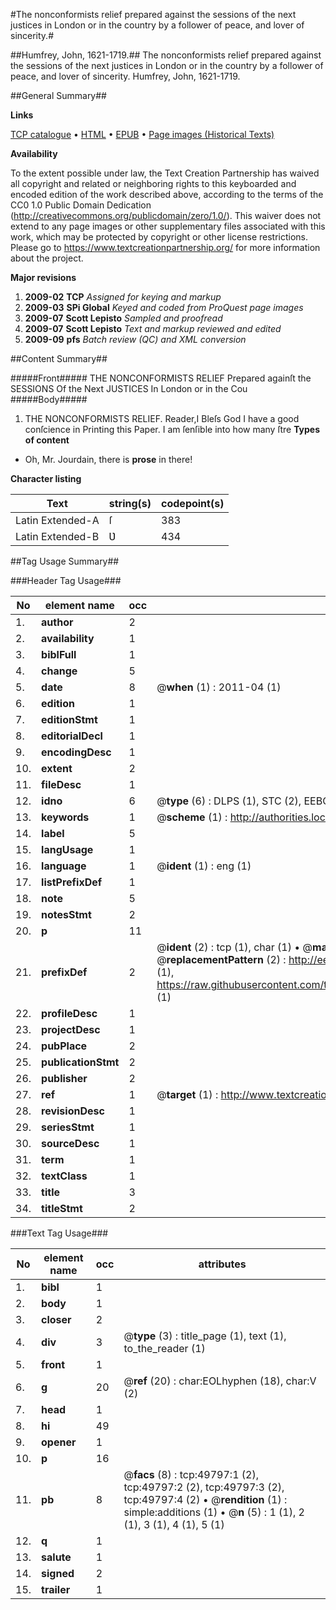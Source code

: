 #The nonconformists relief prepared against the sessions of the next justices in London or in the country by a follower of peace, and lover of sincerity.#

##Humfrey, John, 1621-1719.##
The nonconformists relief prepared against the sessions of the next justices in London or in the country by a follower of peace, and lover of sincerity.
Humfrey, John, 1621-1719.

##General Summary##

**Links**

[TCP catalogue](http://www.ota.ox.ac.uk/tcp/)  • 
[HTML](http://tei.it.ox.ac.uk/tcp/Texts-HTML/free/A45/A45144.html)  • 
[EPUB](http://tei.it.ox.ac.uk/tcp/Texts-EPUB/free/A45/A45144.epub) • 
[Page images (Historical Texts)](https://historicaltexts.jisc.ac.uk/eebo-11843269e)

**Availability**

To the extent possible under law, the Text Creation Partnership has waived all copyright and related or neighboring rights to this keyboarded and encoded edition of the work described above, according to the terms of the CC0 1.0 Public Domain Dedication (http://creativecommons.org/publicdomain/zero/1.0/). This waiver does not extend to any page images or other supplementary files associated with this work, which may be protected by copyright or other license restrictions. Please go to https://www.textcreationpartnership.org/ for more information about the project.

**Major revisions**

1. __2009-02__ __TCP__ *Assigned for keying and markup*
1. __2009-03__ __SPi Global__ *Keyed and coded from ProQuest page images*
1. __2009-07__ __Scott Lepisto__ *Sampled and proofread*
1. __2009-07__ __Scott Lepisto__ *Text and markup reviewed and edited*
1. __2009-09__ __pfs__ *Batch review (QC) and XML conversion*

##Content Summary##

#####Front#####
THE NONCONFORMISTS RELIEF Prepared againſt the SESSIONS Of the Next JUSTICES In London or in the Cou
#####Body#####

1. THE NONCONFORMISTS RELIEF.
Reader,I Bleſs God I have a good conſcience in Printing this Paper. I am ſenſible into how many ſtre
**Types of content**

  * Oh, Mr. Jourdain, there is **prose** in there!

**Character listing**


|Text|string(s)|codepoint(s)|
|---|---|---|
|Latin Extended-A|ſ|383|
|Latin Extended-B|Ʋ|434|

##Tag Usage Summary##

###Header Tag Usage###

|No|element name|occ|attributes|
|---|---|---|---|
|1.|__author__|2||
|2.|__availability__|1||
|3.|__biblFull__|1||
|4.|__change__|5||
|5.|__date__|8| @__when__ (1) : 2011-04 (1)|
|6.|__edition__|1||
|7.|__editionStmt__|1||
|8.|__editorialDecl__|1||
|9.|__encodingDesc__|1||
|10.|__extent__|2||
|11.|__fileDesc__|1||
|12.|__idno__|6| @__type__ (6) : DLPS (1), STC (2), EEBO-CITATION (1), OCLC (1), VID (1)|
|13.|__keywords__|1| @__scheme__ (1) : http://authorities.loc.gov/ (1)|
|14.|__label__|5||
|15.|__langUsage__|1||
|16.|__language__|1| @__ident__ (1) : eng (1)|
|17.|__listPrefixDef__|1||
|18.|__note__|5||
|19.|__notesStmt__|2||
|20.|__p__|11||
|21.|__prefixDef__|2| @__ident__ (2) : tcp (1), char (1)  •  @__matchPattern__ (2) : ([0-9\-]+):([0-9IVX]+) (1), (.+) (1)  •  @__replacementPattern__ (2) : http://eebo.chadwyck.com/downloadtiff?vid=$1&page=$2 (1), https://raw.githubusercontent.com/textcreationpartnership/Texts/master/tcpchars.xml#$1 (1)|
|22.|__profileDesc__|1||
|23.|__projectDesc__|1||
|24.|__pubPlace__|2||
|25.|__publicationStmt__|2||
|26.|__publisher__|2||
|27.|__ref__|1| @__target__ (1) : http://www.textcreationpartnership.org/docs/. (1)|
|28.|__revisionDesc__|1||
|29.|__seriesStmt__|1||
|30.|__sourceDesc__|1||
|31.|__term__|1||
|32.|__textClass__|1||
|33.|__title__|3||
|34.|__titleStmt__|2||


###Text Tag Usage###

|No|element name|occ|attributes|
|---|---|---|---|
|1.|__bibl__|1||
|2.|__body__|1||
|3.|__closer__|2||
|4.|__div__|3| @__type__ (3) : title_page (1), text (1), to_the_reader (1)|
|5.|__front__|1||
|6.|__g__|20| @__ref__ (20) : char:EOLhyphen (18), char:V (2)|
|7.|__head__|1||
|8.|__hi__|49||
|9.|__opener__|1||
|10.|__p__|16||
|11.|__pb__|8| @__facs__ (8) : tcp:49797:1 (2), tcp:49797:2 (2), tcp:49797:3 (2), tcp:49797:4 (2)  •  @__rendition__ (1) : simple:additions (1)  •  @__n__ (5) : 1 (1), 2 (1), 3 (1), 4 (1), 5 (1)|
|12.|__q__|1||
|13.|__salute__|1||
|14.|__signed__|2||
|15.|__trailer__|1||
